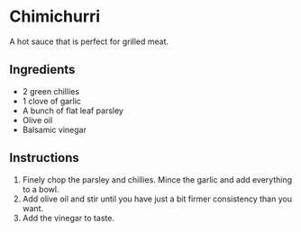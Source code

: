 # Chimichurri

A hot sauce that is perfect for grilled meat.

## Ingredients

* 2 green chillies
* 1 clove of garlic
* A bunch of flat leaf parsley
* Olive oil
* Balsamic vinegar

## Instructions

1. Finely chop the parsley and chillies. Mince the garlic and add everything to a bowl.
2. Add olive oil and stir until you have just a bit firmer consistency than you want.
3. Add the vinegar to taste.

